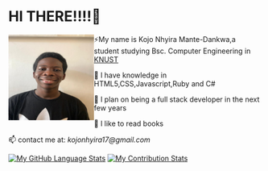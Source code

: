 

# HI THERE!!!!👋
                                          
 <img src="images/kojo.jpeg" alt="A picture of myself" align="left" width="170px" height="170px"> 
 <p>⚡My name is Kojo Nhyira Mante-Dankwa,a student studying Bsc. Computer Engineering in <a href="www.knust.edu.gh">KNUST</a></p>
 <p>🌱 I have knowledge in HTML5,CSS,Javascript,Ruby and C#</p>
 <p>👀 I plan on being a full stack developer in the next few years</p>
 <p>💞️ I like to read books </p>
 <p>📫 contact me at:<i> kojonhyira17@gmail.com</i></>

[![My GitHub Language Stats](https://github-readme-stats.vercel.app/api/top-langs/?username=Kojonhyiraa&langs_count=5&theme=react)]()         [![My Contribution Stats](https://github-contribution-stats.vercel.app/api/?username=Kojonhyiraa)](https://github.com/Kojonhyiraa/github-contribution-stats/)



